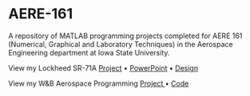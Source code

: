 # AERE-161
A repository of MATLAB programming projects completed for AERE 161 (Numerical, Graphical and Laboratory Techniques) in the Aerospace Engineering department at Iowa State University.

View my Lockheed SR-71A <a href="https://github.com/mccnick/AERE-161/blob/main/Solidworks%20Final%20Project.pdf">Project</a> • <a href="https://github.com/mccnick/AERE-161/blob/main/Final%20Presentation%20May%201.pdf">PowerPoint</a> • <a href="https://github.com/mccnick/AERE-161/blob/main/ad036e0b97602106e3a33534a5400017.png">Design</a>


View my W&B Aerospace Programming <a href="https://github.com/mccnick/DensityAltitudeCalculator/blob/main/Nick%20McCullough%20-%20Project%201.pdf"> Project </a> • <a href="https://github.com/mccnick/DensityAltitudeCalculator/blob/main/DensityAltCalc.m"> Code </a>

